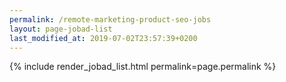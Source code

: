 ```yaml
---
permalink: /remote-marketing-product-seo-jobs
layout: page-jobad-list
last_modified_at: 2019-07-02T23:57:39+0200
---
```

{% include render_jobad_list.html permalink=page.permalink %}
